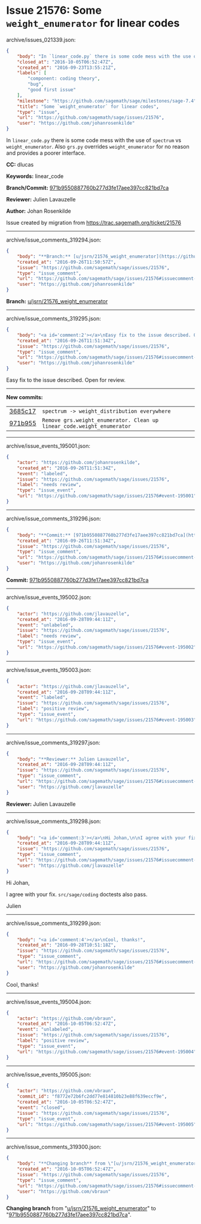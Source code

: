 # Issue 21576: Some `weight_enumerator` for linear codes

archive/issues_021339.json:
```json
{
    "body": "In `linear_code.py` there is some code mess with the use of `spectrum` vs `weight_enumerator`. Also `grs.py` overrides `weight_enumerator` for no reason and provides a poorer interface. \n\n**CC:**  dlucas\n\n**Keywords:** linear_code\n\n**Branch/Commit:** [971b9550887760b277d3fe17aee397cc821bd7ca](https://github.com/sagemath/sagetrac-mirror/commit/971b9550887760b277d3fe17aee397cc821bd7ca)\n\n**Reviewer:** Julien Lavauzelle\n\n**Author:** Johan Rosenkilde\n\nIssue created by migration from https://trac.sagemath.org/ticket/21576\n\n",
    "closed_at": "2016-10-05T06:52:47Z",
    "created_at": "2016-09-23T13:55:21Z",
    "labels": [
        "component: coding theory",
        "bug",
        "good first issue"
    ],
    "milestone": "https://github.com/sagemath/sage/milestones/sage-7.4",
    "title": "Some `weight_enumerator` for linear codes",
    "type": "issue",
    "url": "https://github.com/sagemath/sage/issues/21576",
    "user": "https://github.com/johanrosenkilde"
}
```
In `linear_code.py` there is some code mess with the use of `spectrum` vs `weight_enumerator`. Also `grs.py` overrides `weight_enumerator` for no reason and provides a poorer interface. 

**CC:**  dlucas

**Keywords:** linear_code

**Branch/Commit:** [971b9550887760b277d3fe17aee397cc821bd7ca](https://github.com/sagemath/sagetrac-mirror/commit/971b9550887760b277d3fe17aee397cc821bd7ca)

**Reviewer:** Julien Lavauzelle

**Author:** Johan Rosenkilde

Issue created by migration from https://trac.sagemath.org/ticket/21576





---

archive/issue_comments_319294.json:
```json
{
    "body": "**Branch:** [u/jsrn/21576_weight_enumerator](https://github.com/sagemath/sagetrac-mirror/tree/u/jsrn/21576_weight_enumerator)",
    "created_at": "2016-09-26T11:50:57Z",
    "issue": "https://github.com/sagemath/sage/issues/21576",
    "type": "issue_comment",
    "url": "https://github.com/sagemath/sage/issues/21576#issuecomment-319294",
    "user": "https://github.com/johanrosenkilde"
}
```

**Branch:** [u/jsrn/21576_weight_enumerator](https://github.com/sagemath/sagetrac-mirror/tree/u/jsrn/21576_weight_enumerator)



---

archive/issue_comments_319295.json:
```json
{
    "body": "<a id='comment:2'></a>\nEasy fix to the issue described. Open for review.\n\n---\n**New commits:**\n<table><tr><td><a href=\"https://github.com/sagemath/sagetrac-mirror/commit/3685c171b7b2c477ffffffe4f1dbea05d22a008f\">3685c17</a></td><td><code>spectrum -> weight_distribution everywhere</code></td></tr><tr><td><a href=\"https://github.com/sagemath/sagetrac-mirror/commit/971b9550887760b277d3fe17aee397cc821bd7ca\">971b955</a></td><td><code>Remove grs.weight_enumerator. Clean up linear_code.weight_enumerator</code></td></tr></table>\n",
    "created_at": "2016-09-26T11:51:34Z",
    "issue": "https://github.com/sagemath/sage/issues/21576",
    "type": "issue_comment",
    "url": "https://github.com/sagemath/sage/issues/21576#issuecomment-319295",
    "user": "https://github.com/johanrosenkilde"
}
```

<a id='comment:2'></a>
Easy fix to the issue described. Open for review.

---
**New commits:**
<table><tr><td><a href="https://github.com/sagemath/sagetrac-mirror/commit/3685c171b7b2c477ffffffe4f1dbea05d22a008f">3685c17</a></td><td><code>spectrum -> weight_distribution everywhere</code></td></tr><tr><td><a href="https://github.com/sagemath/sagetrac-mirror/commit/971b9550887760b277d3fe17aee397cc821bd7ca">971b955</a></td><td><code>Remove grs.weight_enumerator. Clean up linear_code.weight_enumerator</code></td></tr></table>




---

archive/issue_events_195001.json:
```json
{
    "actor": "https://github.com/johanrosenkilde",
    "created_at": "2016-09-26T11:51:34Z",
    "event": "labeled",
    "issue": "https://github.com/sagemath/sage/issues/21576",
    "label": "needs review",
    "type": "issue_event",
    "url": "https://github.com/sagemath/sage/issues/21576#event-195001"
}
```



---

archive/issue_comments_319296.json:
```json
{
    "body": "**Commit:** [971b9550887760b277d3fe17aee397cc821bd7ca](https://github.com/sagemath/sagetrac-mirror/commit/971b9550887760b277d3fe17aee397cc821bd7ca)",
    "created_at": "2016-09-26T11:51:34Z",
    "issue": "https://github.com/sagemath/sage/issues/21576",
    "type": "issue_comment",
    "url": "https://github.com/sagemath/sage/issues/21576#issuecomment-319296",
    "user": "https://github.com/johanrosenkilde"
}
```

**Commit:** [971b9550887760b277d3fe17aee397cc821bd7ca](https://github.com/sagemath/sagetrac-mirror/commit/971b9550887760b277d3fe17aee397cc821bd7ca)



---

archive/issue_events_195002.json:
```json
{
    "actor": "https://github.com/jlavauzelle",
    "created_at": "2016-09-28T09:44:11Z",
    "event": "unlabeled",
    "issue": "https://github.com/sagemath/sage/issues/21576",
    "label": "needs review",
    "type": "issue_event",
    "url": "https://github.com/sagemath/sage/issues/21576#event-195002"
}
```



---

archive/issue_events_195003.json:
```json
{
    "actor": "https://github.com/jlavauzelle",
    "created_at": "2016-09-28T09:44:11Z",
    "event": "labeled",
    "issue": "https://github.com/sagemath/sage/issues/21576",
    "label": "positive review",
    "type": "issue_event",
    "url": "https://github.com/sagemath/sage/issues/21576#event-195003"
}
```



---

archive/issue_comments_319297.json:
```json
{
    "body": "**Reviewer:** Julien Lavauzelle",
    "created_at": "2016-09-28T09:44:11Z",
    "issue": "https://github.com/sagemath/sage/issues/21576",
    "type": "issue_comment",
    "url": "https://github.com/sagemath/sage/issues/21576#issuecomment-319297",
    "user": "https://github.com/jlavauzelle"
}
```

**Reviewer:** Julien Lavauzelle



---

archive/issue_comments_319298.json:
```json
{
    "body": "<a id='comment:3'></a>\nHi Johan,\n\nI agree with your fix. `src/sage/coding` doctests also pass.\n\nJulien",
    "created_at": "2016-09-28T09:44:11Z",
    "issue": "https://github.com/sagemath/sage/issues/21576",
    "type": "issue_comment",
    "url": "https://github.com/sagemath/sage/issues/21576#issuecomment-319298",
    "user": "https://github.com/jlavauzelle"
}
```

<a id='comment:3'></a>
Hi Johan,

I agree with your fix. `src/sage/coding` doctests also pass.

Julien



---

archive/issue_comments_319299.json:
```json
{
    "body": "<a id='comment:4'></a>\nCool, thanks!",
    "created_at": "2016-09-28T10:51:18Z",
    "issue": "https://github.com/sagemath/sage/issues/21576",
    "type": "issue_comment",
    "url": "https://github.com/sagemath/sage/issues/21576#issuecomment-319299",
    "user": "https://github.com/johanrosenkilde"
}
```

<a id='comment:4'></a>
Cool, thanks!



---

archive/issue_events_195004.json:
```json
{
    "actor": "https://github.com/vbraun",
    "created_at": "2016-10-05T06:52:47Z",
    "event": "unlabeled",
    "issue": "https://github.com/sagemath/sage/issues/21576",
    "label": "positive review",
    "type": "issue_event",
    "url": "https://github.com/sagemath/sage/issues/21576#event-195004"
}
```



---

archive/issue_events_195005.json:
```json
{
    "actor": "https://github.com/vbraun",
    "commit_id": "f8772e72b6fc2dd77e814810b23e88f639eccf9e",
    "created_at": "2016-10-05T06:52:47Z",
    "event": "closed",
    "issue": "https://github.com/sagemath/sage/issues/21576",
    "type": "issue_event",
    "url": "https://github.com/sagemath/sage/issues/21576#event-195005"
}
```



---

archive/issue_comments_319300.json:
```json
{
    "body": "**Changing branch** from \"[u/jsrn/21576_weight_enumerator](https://github.com/sagemath/sagetrac-mirror/tree/u/jsrn/21576_weight_enumerator)\" to \"[971b9550887760b277d3fe17aee397cc821bd7ca](https://github.com/sagemath/sagetrac-mirror/commit/971b9550887760b277d3fe17aee397cc821bd7ca)\".",
    "created_at": "2016-10-05T06:52:47Z",
    "issue": "https://github.com/sagemath/sage/issues/21576",
    "type": "issue_comment",
    "url": "https://github.com/sagemath/sage/issues/21576#issuecomment-319300",
    "user": "https://github.com/vbraun"
}
```

**Changing branch** from "[u/jsrn/21576_weight_enumerator](https://github.com/sagemath/sagetrac-mirror/tree/u/jsrn/21576_weight_enumerator)" to "[971b9550887760b277d3fe17aee397cc821bd7ca](https://github.com/sagemath/sagetrac-mirror/commit/971b9550887760b277d3fe17aee397cc821bd7ca)".
